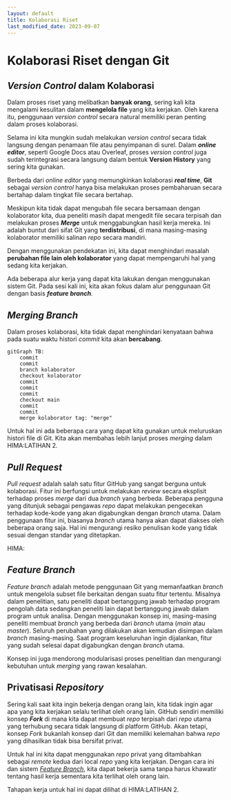```yaml
---
layout: default
title: Kolaborasi Riset
last_modified_date: 2023-09-07
---
```

# Kolaborasi Riset dengan Git

## *Version Control* dalam Kolaborasi

Dalam proses riset yang melibatkan **banyak orang**, sering kali kita mengalami kesulitan dalam **mengelola file** yang kita kerjakan. Oleh karena itu, penggunaan *version control* secara natural memiliki peran penting dalam proses kolaborasi.

Selama ini kita mungkin sudah melakukan *version control* secara tidak langsung dengan penamaan file atau penyimpanan di surel. Dalam ***online editor***, seperti Google Docs atau Overleaf, proses *version control* juga sudah terintegrasi secara langsung dalam bentuk **Version History** yang sering kita gunakan.

Berbeda dari *online editor* yang memungkinkan kolaborasi ***real time***, **Git** sebagai *version control* hanya bisa melakukan proses pembaharuan secara bertahap dalam tingkat file secara bertahap.

Meskipun kita tidak dapat mengubah file secara bersamaan dengan kolaborator kita, dua peneliti masih dapat mengedit file secara terpisah dan melakukan proses ***Merge*** untuk menggabungkan hasil kerja mereka. Ini adalah buntut dari sifat Git yang **terdistribusi**, di mana masing-masing kolaborator memiliki salinan *repo* secara mandiri.

Dengan menggunakan pendekatan ini, kita dapat menghindari masalah **perubahan file lain oleh kolaborator** yang dapat mempengaruhi hal yang sedang kita kerjakan.

Ada beberapa alur kerja yang dapat kita lakukan dengan menggunakan sistem Git. Pada sesi kali ini, kita akan fokus dalam alur penggunaan Git dengan basis ***feature branch***.

## *Merging Branch*

Dalam proses kolaborasi, kita tidak dapat menghindari kenyataan bahwa pada suatu waktu histori *commit* kita akan **bercabang**.

```mermaid
gitGraph TB:
    commit
    commit
    branch kolaborator
    checkout kolaborator
    commit
    commit
    commit
    checkout main
    commit
    commit
    merge kolaborator tag: "merge"
```

Untuk hal ini ada beberapa cara yang dapat kita gunakan untuk meluruskan histori file di Git. Kita akan membahas lebih lanjut proses *merging* dalam HIMA:LATIHAN 2.

## *Pull Request*

*Pull request* adalah salah satu fitur GitHub yang sangat berguna untuk kolaborasi. Fitur ini berfungsi untuk melakukan *review* secara eksplisit terhadap proses *merge* dari dua *branch* yang berbeda. Beberapa pengguna yang ditunjuk sebagai pengawas *repo* dapat melakukan pengecekan terhadap kode-kode yang akan digabungkan dengan *branch* utama. Dalam penggunaan fitur ini, biasanya *branch* utama hanya akan dapat diakses oleh beberapa orang saja. Hal ini mengurangi resiko penulisan kode yang tidak sesuai dengan standar yang ditetapkan.

HIMA:

## *Feature Branch*

*Feature branch* adalah metode penggunaan Git yang memanfaatkan *branch* untuk mengelola subset file berkaitan dengan suatu fitur tertentu. Misalnya dalam penelitian, satu peneliti dapat bertanggung jawab terhadap program pengolah data sedangkan peneliti lain dapat bertanggung jawab dalam program untuk analisa. Dengan menggunakan konsep ini, masing-masing peneliti membuat *branch* yang berbeda dari *branch* utama (*main* atau *master*). Seluruh perubahan yang dilakukan akan kemudian disimpan dalam *branch* masing-masing. Saat program keseluruhan ingin dijalankan, fitur yang sudah selesai dapat digabungkan dengan *branch* utama.

Konsep ini juga mendorong modularisasi proses penelitian dan mengurangi kebutuhan untuk *merging* yang rawan kesalahan.

## Privatisasi *Repository*

Sering kali saat kita ingin bekerja dengan orang lain, kita tidak ingin agar apa yang kita kerjakan selalu terlihat oleh orang lain. GitHub sendiri memiliki konsep ***Fork*** di mana kita dapat membuat *repo* terpisah dari *repo* utama yang terhubung secara tidak langsung di platform GitHub. Akan tetapi, konsep *Fork* bukanlah konsep dari Git dan memiliki kelemahan bahwa *repo* yang dihasilkan tidak bisa bersifat privat.

Untuk hal ini kita dapat menggunakan *repo* privat yang ditambahkan sebagai *remote* kedua dari local *repo* yang kita kerjakan. Dengan cara ini dan sistem [*Feature Branch*](#feature-branch), kita dapat bekerja sama tanpa harus khawatir tentang hasil kerja sementara kita terlihat oleh orang lain.

Tahapan kerja untuk hal ini dapat dilihat di HIMA:LATIHAN 2.
